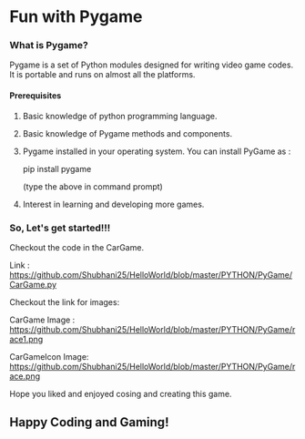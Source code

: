 # Fun with **Pygame**

### What is Pygame?

Pygame is a set of Python modules designed for writing video game codes. It is portable and runs on almost all the platforms. 

#### Prerequisites

1. Basic knowledge of python programming language.

2. Basic knowledge of Pygame methods and components.

3. Pygame installed in your operating system.
    You can install PyGame as :

    pip install pygame
    
    (type the above in command prompt)

4. Interest in learning and developing more games.

### So, Let's get started!!!


Checkout the code in the CarGame.

Link : https://github.com/Shubhani25/HelloWorld/blob/master/PYTHON/PyGame/CarGame.py

Checkout the link for images:

CarGame Image : https://github.com/Shubhani25/HelloWorld/blob/master/PYTHON/PyGame/race1.png

CarGameIcon Image: https://github.com/Shubhani25/HelloWorld/blob/master/PYTHON/PyGame/race.png


Hope you liked and enjoyed cosing and creating this game. 

## Happy Coding and Gaming!
